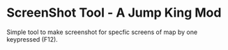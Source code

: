 # ScreenShot Tool - A Jump King Mod
Simple tool to make screenshot for specfic screens of map by one keypressed (F12).
